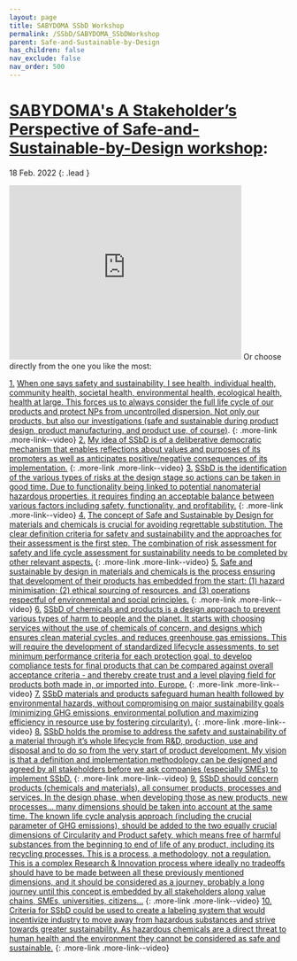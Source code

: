 ```yaml
---
layout: page
title: SABYDOMA SSbD Workshop
permalink: /SSbD/SABYDOMA_SSbDWorkshop
parent: Safe-and-Sustainable-by-Design
has_children: false
nav_exclude: false
nav_order: 500
---
```


# [SABYDOMA's A Stakeholder’s Perspective of Safe-and-Sustainable-by-Design workshop](https://zenodo.org/record/6326436#.YkRloShByUk):
18 Feb. 2022
{: .lead }

<iframe width="420" height="315" src="https://www.youtube.com/embed/4QRcJLRqBkU" frameborder="0" allowfullscreen="allowfullscreen">&nbsp;</iframe>
Or choose directly from the one you like the most:

[1.](https://www.youtube.com/embed/4QRcJLRqBkU?t=933) 
[When one says safety and sustainability, I see health, individual health, community health, societal health, environmental health, ecological health, health at large. This forces us to always consider the full life cycle of our products and protect NPs from uncontrolled dispersion. Not only our products, but also our investigations (safe and sustainable during product design, product manufacturing, and product use, of course)](https://www.youtube.com/embed/4QRcJLRqBkU?t=933).
{: .more-link .more-link--video}
[2.](https://www.youtube.com/embed/4QRcJLRqBkU?start=1330&end=1840) 
[My idea of SSbD is of a deliberative democratic mechanism that enables reflections about values and purposes of its promoters as well as anticipates positive/negative consequences of its implementation.](https://www.youtube.com/embed/4QRcJLRqBkU?start=1330&end=1840)
{: .more-link .more-link--video}
[3.](https://www.youtube.com/embed/4QRcJLRqBkU?start=1840&end=2273) 
[SSbD is the identification of the various types of risks at the design stage so actions can be taken in good time. Due to functionality being linked to potential nanomaterial hazardous properties, it requires finding an acceptable balance between various factors including safety, functionality, and profitability.](https://www.youtube.com/embed/4QRcJLRqBkU?start=1840&end=2273)
{: .more-link .more-link--video}
[4.](https://www.youtube.com/embed/4QRcJLRqBkU?start=2273&end=2896) 
[The concept of Safe and Sustainable by Design for materials and chemicals is crucial for avoiding regrettable substitution. The clear definition criteria for safety and sustainability and the approaches for their assessment is the first step. The combination of risk assessment for safety and life cycle assessment for sustainability needs to be completed by other relevant aspects.](https://www.youtube.com/embed/4QRcJLRqBkU?start=2273&end=2896)
{: .more-link .more-link--video}
[5.](https://www.youtube.com/embed/4QRcJLRqBkU?start=2896&end=3213) 
[Safe and sustainable by design in materials and chemicals is the process ensuring that development of their products has embedded from the start: (1) hazard minimisation; (2) ethical sourcing of resources, and (3) operations respectful of environmental and social principles.](https://www.youtube.com/embed/4QRcJLRqBkU?start=2896&end=3213)
{: .more-link .more-link--video}
[6.](https://www.youtube.com/embed/4QRcJLRqBkU?start=3213&end=3540) 
[SSbD of chemicals and products is a design approach to prevent various types of harm to people and the planet. It starts with choosing services without the use of chemicals of concern, and designs which ensures clean material cycles, and reduces greenhouse gas emissions. This will require the development of standardized lifecycle assessments, to set minimum performance criteria for each protection goal, to develop compliance tests for final products that can be compared against overall acceptance criteria - and thereby create trust and a level playing field for products both made in, or imported into, Europe.](https://www.youtube.com/embed/4QRcJLRqBkU?start=3213&end=3540)
{: .more-link .more-link--video}
[7.](https://www.youtube.com/embed/4QRcJLRqBkU?start=3540&end=4133) 
[SSbD materials and products safeguard human health followed by environmental hazards, without compromising on major sustainability goals (minimizing GHG emissions, environmental pollution and maximizing efficiency in resource use by fostering circularity).](https://www.youtube.com/embed/4QRcJLRqBkU?start=3540&end=4133)
{: .more-link .more-link--video}
[8.](https://www.youtube.com/embed/4QRcJLRqBkU?start=4133&end=4465) 
[SSbD holds the promise to address the safety and sustainability of a material through it’s whole lifecycle from R&D, production, use and disposal and to do so from the very start of product development. My vision is that a definition and implementation methodology can be designed and agreed by all stakeholders before we ask companies (especially SMEs) to implement SSbD.](https://www.youtube.com/embed/4QRcJLRqBkU?start=4133&end=4465)
{: .more-link .more-link--video}
[9.](https://www.youtube.com/embed/4QRcJLRqBkU?start=4465&end=4771) 
[SSbD should concern products (chemicals and materials), all consumer products, processes and services. In the design phase, when developing those as new products, new processes… many dimensions should be taken into account at the same time. The known life cycle analysis approach (including the crucial parameter of GHG emissions), should be added to the two equally crucial dimensions of Circularity and Product safety, which means free of harmful substances from the beginning to end of life of any product, including its recycling processes. This is a process, a methodology, not a regulation. This is a complex Research & Innovation process where ideally no tradeoffs should have to be made between all these previously mentioned dimensions, and it should be considered as a journey, probably a long journey until this concept is embedded by all stakeholders along value chains, SMEs, universities, citizens…](https://www.youtube.com/embed/4QRcJLRqBkU?start=4465&end=4771)
{: .more-link .more-link--video}
[10.](https://www.youtube.com/embed/4QRcJLRqBkU?start=4771) 
[Criteria for SSbD could be used to create a labeling system that would incentivize industry to move away from hazardous substances and strive towards greater sustainability. As hazardous chemicals are a direct threat to human health and the environment they cannot be considered as safe and sustainable.](https://www.youtube.com/embed/4QRcJLRqBkU?start=4771)
{: .more-link .more-link--video}
